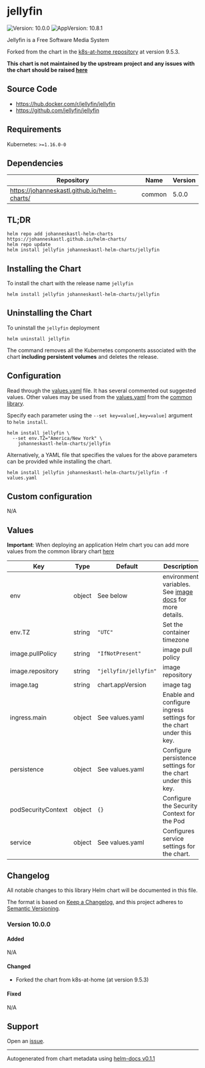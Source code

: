 # jellyfin

![Version: 10.0.0](https://img.shields.io/badge/Version-10.0.0-informational?style=flat-square) ![AppVersion: 10.8.1](https://img.shields.io/badge/AppVersion-10.8.1-informational?style=flat-square)

Jellyfin is a Free Software Media System

Forked from the chart in the [k8s-at-home repository](https://github.com/k8s-at-home/charts) at version 9.5.3.

**This chart is not maintained by the upstream project and any issues with the chart should be raised [here](https://github.com/johanneskastl/helm-charts/issues/)**

## Source Code

* <https://hub.docker.com/r/jellyfin/jellyfin>
* <https://github.com/jellyfin/jellyfin>

## Requirements

Kubernetes: `>=1.16.0-0`

## Dependencies

| Repository | Name | Version |
|------------|------|---------|
| https://johanneskastl.github.io/helm-charts/ | common | 5.0.0 |

## TL;DR

```console
helm repo add johanneskastl-helm-charts https://johanneskastl.github.io/helm-charts/
helm repo update
helm install jellyfin johanneskastl-helm-charts/jellyfin
```

## Installing the Chart

To install the chart with the release name `jellyfin`

```console
helm install jellyfin johanneskastl-helm-charts/jellyfin
```

## Uninstalling the Chart

To uninstall the `jellyfin` deployment

```console
helm uninstall jellyfin
```

The command removes all the Kubernetes components associated with the chart **including persistent volumes** and deletes the release.

## Configuration

Read through the [values.yaml](./values.yaml) file. It has several commented out suggested values.
Other values may be used from the [values.yaml](https://github.com/johanneskastl/helm-charts/tree/main/charts/common/values.yaml) from the [common library](https://github.com/johanneskastl/helm-charts/tree/main/charts/common).

Specify each parameter using the `--set key=value[,key=value]` argument to `helm install`.

```console
helm install jellyfin \
  --set env.TZ="America/New York" \
    johanneskastl-helm-charts/jellyfin
```

Alternatively, a YAML file that specifies the values for the above parameters can be provided while installing the chart.

```console
helm install jellyfin johanneskastl-helm-charts/jellyfin -f values.yaml
```

## Custom configuration

N/A

## Values

**Important**: When deploying an application Helm chart you can add more values from the common library chart [here](https://github.com/johanneskastl/helm-charts/tree/main/charts/common)

| Key | Type | Default | Description |
|-----|------|---------|-------------|
| env | object | See below | environment variables. See [image docs](https://jellyfin.org/docs/general/administration/configuration.html) for more details. |
| env.TZ | string | `"UTC"` | Set the container timezone |
| image.pullPolicy | string | `"IfNotPresent"` | image pull policy |
| image.repository | string | `"jellyfin/jellyfin"` | image repository |
| image.tag | string | chart.appVersion | image tag |
| ingress.main | object | See values.yaml | Enable and configure ingress settings for the chart under this key. |
| persistence | object | See values.yaml | Configure persistence settings for the chart under this key. |
| podSecurityContext | object | `{}` | Configure the Security Context for the Pod |
| service | object | See values.yaml | Configures service settings for the chart. |

## Changelog

All notable changes to this library Helm chart will be documented in this file.

The format is based on [Keep a Changelog](https://keepachangelog.com/en/1.0.0/),
and this project adheres to [Semantic Versioning](https://semver.org/spec/v2.0.0.html).

### Version 10.0.0

#### Added

N/A

#### Changed

* Forked the chart from k8s-at-home (at version 9.5.3)

#### Fixed

N/A

## Support

Open an [issue](https://github.com/johanneskastl/helm-charts/issues/).

----------------------------------------------
Autogenerated from chart metadata using [helm-docs v0.1.1](https://github.com/k8s-at-home/helm-docs/releases/v0.1.1)
